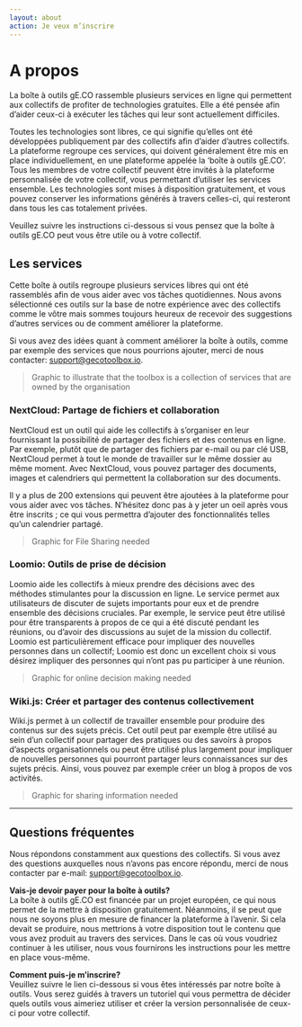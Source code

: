 ```yaml
---
layout: about
action: Je veux m’inscrire
---
```


# A propos

La boîte à outils gE.CO rassemble plusieurs services en ligne qui permettent aux collectifs de profiter de technologies gratuites. Elle a été pensée afin d’aider ceux-ci à exécuter les tâches qui leur sont actuellement difficiles.

Toutes les technologies sont libres, ce qui signifie qu’elles ont été développées publiquement par des collectifs afin d’aider d’autres collectifs. La plateforme regroupe ces services, qui doivent généralement être mis en place individuellement, en une plateforme appelée la ‘boîte à outils gE.CO’. Tous les membres de votre collectif peuvent être invités à la plateforme personnalisée de votre collectif, vous permettant d’utiliser les services ensemble. Les technologies sont mises à disposition gratuitement, et vous pouvez conserver les informations générés à travers celles-ci, qui resteront dans tous les cas totalement privées.

Veuillez suivre les instructions ci-dessous si vous pensez que la boîte à outils gE.CO peut vous être utile ou à votre collectif.

## Les services

Cette boîte à outils regroupe plusieurs services libres qui ont été rassemblés afin de vous aider avec vos tâches quotidiennes. Nous avons sélectionné ces outils sur la base de notre expérience avec des collectifs comme le vôtre mais sommes toujours heureux de recevoir des suggestions d’autres services ou de comment améliorer la plateforme.

Si vous avez des idées quant à comment améliorer la boîte à outils, comme par exemple des services que nous pourrions ajouter, merci de nous contacter:
[support@gecotoolbox.io](mailto:support@gecotoolbox.io).

> Graphic to illustrate that the toolbox is a collection of services that are owned by the organisation

### NextCloud: Partage de fichiers et collaboration

NextCloud est un outil qui aide les collectifs à s’organiser en leur fournissant la possibilité de partager des fichiers et des contenus en ligne. Par exemple, plutôt que de partager des fichiers par e-mail ou par clé USB, NextCloud permet à tout le monde de travailler sur le même dossier au même moment. Avec NextCloud, vous pouvez partager des documents, images et calendriers qui permettent la collaboration sur des documents.

Il y a plus de 200 extensions qui peuvent être ajoutées à la plateforme pour vous aider avec vos tâches. N’hésitez donc pas à y jeter un oeil après vous être inscrits ; ce qui vous permettra d’ajouter des fonctionnalités telles qu’un calendrier partagé.

> Graphic for File Sharing needed

### Loomio: Outils de prise de décision

Loomio aide les collectifs à mieux prendre des décisions avec des méthodes stimulantes pour la discussion en ligne. Le service permet aux utilisateurs de discuter de sujets importants pour eux et de prendre ensemble des décisions cruciales. Par exemple, le service peut être utilisé pour être transparents à propos de ce qui a été discuté pendant les réunions, ou d’avoir des discussions au sujet de la mission du collectif. Loomio est particulièrement efficace pour impliquer des nouvelles personnes dans un collectif; Loomio est donc un excellent choix si vous désirez impliquer des personnes qui n’ont pas pu participer à une réunion.

> Graphic for online decision making needed

### Wiki.js: Créer et partager des contenus collectivement

Wiki.js permet à un collectif de travailler ensemble pour produire des contenus sur des sujets précis. Cet outil peut par exemple être utilisé au sein d’un collectif pour partager des pratiques ou des savoirs à propos d’aspects organisationnels ou peut être utilisé plus largement pour impliquer de nouvelles personnes qui pourront partager leurs connaissances sur des sujets précis. Ainsi, vous pouvez par exemple créer un blog à propos de vos activités.

> Graphic for sharing information needed

---

## Questions fréquentes

Nous répondons constamment aux questions des collectifs. Si vous avez des questions auxquelles nous n’avons pas encore répondu, merci de nous contacter par e-mail:
[support@gecotoolbox.io](mailto:support@gecotoolbox.io).

**Vais-je devoir payer pour la boîte à outils?**<br>
La boîte à outils gE.CO est financée par un projet européen, ce qui nous permet de la mettre à disposition gratuitement. Néanmoins, il se peut que nous ne soyons plus en mesure de financer la plateforme à l’avenir. Si cela devait se produire, nous mettrions à votre disposition tout le contenu que vous avez produit au travers des services. Dans le cas où vous voudriez continuer à les utiliser, nous vous fournirons les instructions pour les mettre en place vous-même.

**Comment puis-je m’inscrire?**<br>
Veuillez suivre le lien ci-dessous si vous êtes intéressés par notre boîte à outils. Vous serez guidés à travers un tutoriel qui vous permettra de décider quels outils vous aimeriez utiliser et créer la version personnalisée de ceux-ci pour votre collectif.
